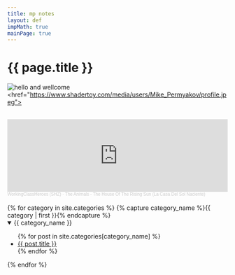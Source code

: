 ```yaml
---
title: mp notes
layout: def
impMath: true
mainPage: true
---
```


# {{ page.title }}

![hello and wellcome](https://user-images.githubusercontent.com/43134602/178615284-b989ba77-0a98-429e-b25b-94cbdca20e2d.png)
<href="https://www.shadertoy.com/media/users/Mike_Permyakov/profile.jpeg"></a>

<br>

<iframe width="100%" height="166" scrolling="no" frameborder="no" allow="autoplay" src="https://w.soundcloud.com/player/?url=https%3A//api.soundcloud.com/tracks/196944001&color=%233a4448&auto_play=false&hide_related=false&show_comments=true&show_user=true&show_reposts=false&show_teaser=true"></iframe><div style="font-size: 10px; color: #cccccc;line-break: anywhere;word-break: normal;overflow: hidden;white-space: nowrap;text-overflow: ellipsis; font-family: Interstate,Lucida Grande,Lucida Sans Unicode,Lucida Sans,Garuda,Verdana,Tahoma,sans-serif;font-weight: 100;"><a href="https://soundcloud.com/workingclassheroes_skinheadzine" title="WorkingClassHeroes (SHZ)" target="_blank" style="color: #cccccc; text-decoration: none;">WorkingClassHeroes (SHZ)</a> · <a href="https://soundcloud.com/workingclassheroes_skinheadzine/the-animals-the-house-of-the" title="The Animals  - The House Of The Rising Sun  (La Casa Del Sol Naciente)" target="_blank" style="color: #cccccc; text-decoration: none;">The Animals  - The House Of The Rising Sun  (La Casa Del Sol Naciente)</a></div>

<br>
{% for category in site.categories %}
    {% capture category_name %}{{ category | first }}{% endcapture %}
  <details open>
    <summary> {{ category_name }} </summary>
    <ul>
    {% for post in site.categories[category_name] %}
        <li><a href="{{ post.baseurl }}{{ post.url }}">{{ post.title }}</a></li>
    {% endfor %}
    </ul>
  </details>
{% endfor %}
<br>
